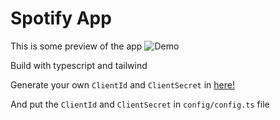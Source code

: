 # Spotify App

This is some preview of the app
![Demo](https://github.com/Erik3010/spotify-client/blob/master/demo.gif)

Build with typescript and tailwind

Generate your own `ClientId` and `ClientSecret` in [here!](https://developer.spotify.com/dashboard/)

And put the `ClientId` and `ClientSecret` in `config/config.ts` file
